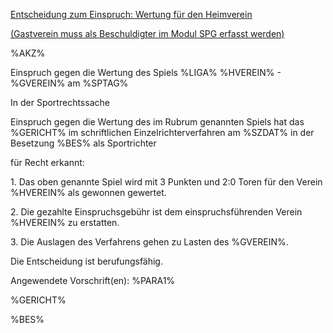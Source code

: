 <u>Entscheidung zum Einspruch: Wertung für den Heimverein</u>

<u>(Gastverein muss als Beschuldigter im Modul SPG erfasst werden)</u>

%AKZ%

Einspruch gegen die Wertung des Spiels %LIGA% %HVEREIN% - %GVEREIN% am
%SPTAG%

In der Sportrechtssache

Einspruch gegen die Wertung des im Rubrum genannten Spiels hat das
%GERICHT% im schriftlichen Einzelrichterverfahren am %SZDAT% in der
Besetzung %BES% als Sportrichter

für Recht erkannt:

1\. Das oben genannte Spiel wird mit 3 Punkten und 2:0 Toren für den
Verein %HVEREIN% als gewonnen gewertet.

2\. Die gezahlte Einspruchsgebühr ist dem einspruchsführenden Verein
%HVEREIN% zu erstatten.

3\. Die Auslagen des Verfahrens gehen zu Lasten des %GVEREIN%.

Die Entscheidung ist berufungsfähig.

Angewendete Vorschrift(en): %PARA1%

%GERICHT%

%BES%
